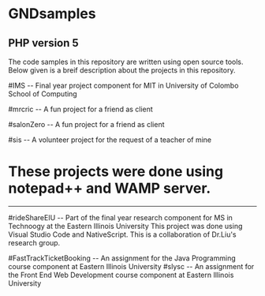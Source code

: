 # GNDsamples
 
 ## PHP version 5
 The code samples in this repository are written using open source tools. 
Below given is a breif description about the projects in this repository.
 
#IMS -- Final year project component for MIT in University of Colombo School of Computing


#mrcric --  A fun project for a friend as client 

#salonZero -- A fun project for a friend as client

#sis -- A volunteer project for the request of a teacher of mine

# These projects were done using notepad++ and WAMP server.

----------------------------------------------------------------------------------------

#rideShareEIU -- Part of the final year research component for MS in Technoogy at the Eastern Illinois University
This project was done using Visual Studio Code and NativeScript. This is a collaboration of Dr.Liu's research group.


#FastTrackTicketBooking -- An assignment for the Java Programming course component at Eastern Illinois University
#slysc -- An assignment for the Front End Web Development course component at Eastern Illinois University


